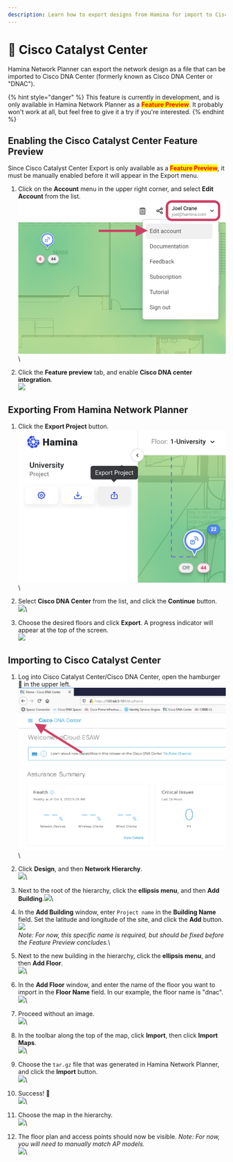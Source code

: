 ```yaml
---
description: Learn how to export designs from Hamina for import to Cisco Catalyst Center.
---
```


# 🧬 Cisco Catalyst Center

Hamina Network Planner can export the network design as a file that can be imported to Cisco DNA Center (formerly known as Cisco DNA Center or "DNAC").

{% hint style="danger" %}
This feature is currently in development, and is only available in Hamina Network Planner as a <mark style="color:red;">**Feature Preview**</mark>. It probably won't work at all, but feel free to give it a try if you're interested.
{% endhint %}

## Enabling the Cisco Catalyst Center Feature Preview

Since Cisco Catalyst Center Export is only available as a <mark style="color:red;">**Feature Preview**</mark>, it must be manually enabled before it will appear in the Export menu.

1. Click on the **Account** menu in the upper right corner, and select **Edit Account** from the list.\
   ![](<../.gitbook/assets/settings (1).png>)\

2. Click the **Feature preview** tab, and enable **Cisco DNA center integration**.\
   ![](../.gitbook/assets/enable\_dna.png)

## Exporting From Hamina Network Planner

1. Click the **Export Project** button.\
   ![](<../.gitbook/assets/Export Project (1).png>)\

2. Select **Cisco DNA Center** from the list, and click the **Continue** button.\
   ![](../.gitbook/assets/choose\_dna.png)\

3. Choose the desired floors and click **Export**. A progress indicator will appear at the top of the screen.\
   ![](../.gitbook/assets/export\_dna.png)

## Importing to Cisco Catalyst Center

1. Log into Cisco Catalyst Center/Cisco DNA Center, open the hamburger 🍔 in the upper left.\
   <img src="../.gitbook/assets/1_menu (1).png" alt="" data-size="original">\

2. Click **Design**, and then **Network Hierarchy**.\
   ![](../.gitbook/assets/2\_design\_network\_heirarchy.png)\

3. Next to the root of the hierarchy, click the **ellipsis menu**, and then **Add Building**.![](../.gitbook/assets/3\_elipsis\_add\_building.png)\

4. In the **Add Building** window, enter `Project name` in the **Building Name** field.  Set the latitude and longitude of the site, and click the **Add** button.\
   ![](../.gitbook/assets/4\_project\_name.png)\
   _Note: For now, this specific name is required, but should be fixed before the Feature Preview concludes._\

5. Next to the new building in the hierarchy, click the **ellipsis menu**, and then **Add Floor**.\
   ![](<../.gitbook/assets/5\_elipsis\_add\_floor (1).png>)\

6. In the **Add Floor** window, and enter the name of the floor you want to import in the **Floor Name** field. In our example, the floor name is "dnac".\
   ![](../.gitbook/assets/6\_add\_floor.png)\

7. Proceed without an image.\
   ![](../.gitbook/assets/7\_without\_image.png)\

8. In the toolbar along the top of the map, click **Import**, then click **Import Maps**.\
   ![](../.gitbook/assets/8\_import\_maps.png)\

9. Choose the `tar.gz` file that was generated in Hamina Network Planner, and click the **Import** button.\
   ![](<../.gitbook/assets/9\_select\_map (1).png>)\

10. Success! 🎉\
    ![](../.gitbook/assets/10\_success.png)\

11. Choose the map in the hierarchy.\
    ![](../.gitbook/assets/11\_select.png)\

12. The floor plan and access points should now be visible. _Note: For now, you will need to manually match AP models._\
    ![](<../.gitbook/assets/12\_view (1).png>)\
